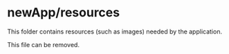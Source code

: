 # newApp/resources

This folder contains resources (such as images) needed by the application. 

This file can be removed.
